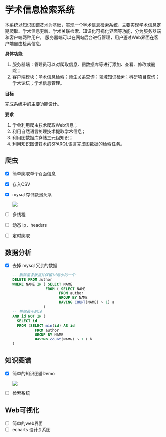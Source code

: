 # 学术信息检索系统

本系统以知识图谱技术为基础，实现一个学术信息检索系统，主要实现学术信息定期爬取、学术信息更新、学术关联检索、知识化可视化界面等功能，分为服务器端和客户端两种用户。
服务器端可以在网站后台进行管理，用户通过Web界面在客户端自由检索信息。

**具体功能**

1. 服务器端：管理员可以对爬取信息、图数据库等进行添加、查看、修改或删除；
2. 客户端模块：学术信息检索；师生关系查询；领域知识检索；科研项目查询；学术论坛；学术信息管理。

**目标**

完成系统中的主要功能设计。

**要求**

1. 学会利用爬虫技术爬取Web信息；
2. 利用自然语言处理技术提取学术信息；
3. 利用图数据库存储三元组知识；
4. 利用知识图谱技术的SPARQL语言完成图数据的检索任务。

## 爬虫

- [x] 简单爬取单个页面信息

- [x] 存入CSV

- [x] mysql 存储数据关系

  ![](https://gitee.com/eternidad33/picbed/raw/master/img/QQ截图20210325213045.jpg)

- [ ] 多线程

- [ ] 动态 ip，headers

- [ ] 定时爬取

## 数据分析

- [x] 去掉 mysql 冗余的数据

  ```sql
  -- 删除重复数据并保留id最小的一个 
  DELETE FROM author
  WHERE NAME IN ( SELECT NAME 
                 FROM ( SELECT NAME 
                       FROM author 
                       GROUP BY NAME 
                       HAVING COUNT(NAME) > 1) a
                )
  -- 排除最小的id
  AND id NOT IN (
  	SELECT id
  	FROM (SELECT min(id) AS id
            FROM author 
            GROUP BY NAME 
            HAVING count(NAME) > 1 ) b
  )
  ```

## 知识图谱

- [x] 简单的知识图谱Demo

  ![](https://gitee.com/eternidad33/picbed/raw/master/img/火狐截图_2021-03-25T13-11-34.549Z.png)

- [ ] 检索系统

## Web可视化

- [ ] 简单的web界面
- [ ] echarts 设计关系图